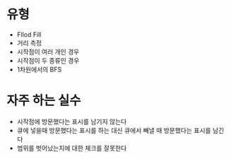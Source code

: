 # 유형
 - Fllod Fill
 - 거리 측정
 - 시작점이 여러 개인 경우
 - 시작점이 두 종류인 경우
 - 1차원에서의 BFS

# 자주 하는 실수
 - 시작점에 방문했다는 표시를 남기지 않는다
 - 큐에 넣을때 방문했다는 표시를 하는 대신 큐에서 빼낼 때 방문했다는 표시를 남긴다
 - 범위를 벗어났는지에 대한 체크를 잘못한다
